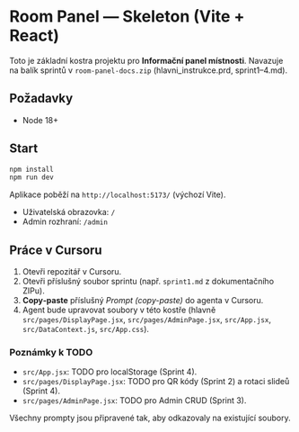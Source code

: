 # Room Panel — Skeleton (Vite + React)

Toto je základní kostra projektu pro **Informační panel místnosti**.
Navazuje na balík sprintů v `room-panel-docs.zip` (hlavni_instrukce.prd, sprint1–4.md).

## Požadavky
- Node 18+

## Start
```bash
npm install
npm run dev
```
Aplikace poběží na `http://localhost:5173/` (výchozí Vite).

- Uživatelská obrazovka: `/`
- Admin rozhraní: `/admin`

## Práce v Cursoru
1. Otevři repozitář v Cursoru.
2. Otevři příslušný soubor sprintu (např. `sprint1.md` z dokumentačního ZIPu).
3. **Copy‑paste** příslušný *Prompt (copy-paste)* do agenta v Cursoru.
4. Agent bude upravovat soubory v této kostře (hlavně `src/pages/DisplayPage.jsx`, `src/pages/AdminPage.jsx`, `src/App.jsx`, `src/DataContext.js`, `src/App.css`).

### Poznámky k TODO
- `src/App.jsx`: TODO pro localStorage (Sprint 4).
- `src/pages/DisplayPage.jsx`: TODO pro QR kódy (Sprint 2) a rotaci slideů (Sprint 4).
- `src/pages/AdminPage.jsx`: TODO pro Admin CRUD (Sprint 3).

Všechny prompty jsou připravené tak, aby odkazovaly na existující soubory.
